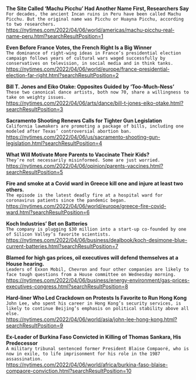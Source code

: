**The Site Called ‘Machu Picchu’ Had Another Name First, Researchers Say**\
`For decades, the ancient Incan ruins in Peru have been called Machu Picchu. But the original name was Picchu or Huayna Picchu, according to two researchers.`\
https://nytimes.com/2022/04/06/world/americas/machu-picchu-real-name-peru.html?searchResultPosition=1

**Even Before France Votes, the French Right Is a Big Winner**\
`The dominance of right-wing ideas in France’s presidential election campaign follows years of cultural wars waged successfully by conservatives on television, in social media and in think tanks.`\
https://nytimes.com/2022/04/06/world/europe/france-presidential-election-far-right.html?searchResultPosition=2

**Bill T. Jones and Eiko Otake: Opposites Guided by ‘Too-Much-Ness’**\
`These two canonical dance artists, both now 70, share a willingness to take on weighty issues.`\
https://nytimes.com/2022/04/06/arts/dance/bill-t-jones-eiko-otake.html?searchResultPosition=3

**Sacramento Shooting Renews Calls for Tighter Gun Legislation**\
`California lawmakers are promoting a package of bills, including one modeled after Texas’ controversial abortion ban.`\
https://nytimes.com/2022/04/06/us/sacramento-shooting-gun-legislation.html?searchResultPosition=4

**What Will Motivate More Parents to Vaccinate Their Kids?**\
`They’re not necessarily misinformed. Some are just worried.`\
https://nytimes.com/2022/04/06/opinion/parents-vaccines.html?searchResultPosition=5

**Fire and smoke at a Covid ward in Greece kill one and injure at least two others.**\
`The episode is the latest deadly fire at a hospital ward for coronavirus patients since the pandemic began.`\
https://nytimes.com/2022/04/06/world/europe/greece-fire-covid-ward.html?searchResultPosition=6

**Koch Industries’ Bet on Batteries**\
`The company is plugging $30 million into a start-up co-founded by one of Silicon Valley’s favorite scientists.`\
https://nytimes.com/2022/04/06/business/dealbook/koch-desimone-blue-current-batteries.html?searchResultPosition=7

**Blamed for high gas prices, oil executives will defend themselves at a House hearing.**\
`Leaders of Exxon Mobil, Chevron and four other companies are likely to face tough questions from a House committee on Wednesday morning.`\
https://nytimes.com/2022/04/06/business/energy-environment/gas-prices-executives-congress.html?searchResultPosition=8

**Hard-liner Who Led Crackdown on Protests Is Favorite to Run Hong Kong**\
`John Lee, who spent his career in Hong Kong’s security services, is likely to continue Beijing’s emphasis on political stability above all else.`\
https://nytimes.com/2022/04/06/world/asia/john-lee-hong-kong.html?searchResultPosition=9

**Ex-Leader of Burkina Faso Convicted in Killing of Thomas Sankara, His Predecessor**\
`A military tribunal sentenced former President Blaise Compaoré, who is now in exile, to life imprisonment for his role in the 1987 assassination.`\
https://nytimes.com/2022/04/06/world/africa/burkina-faso-blaise-compaore-conviction.html?searchResultPosition=10


